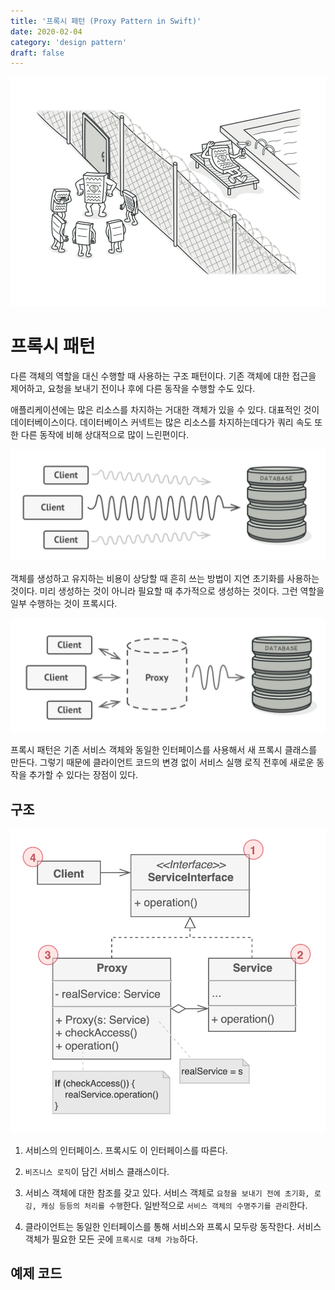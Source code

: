 ```yaml
---
title: '프록시 패턴 (Proxy Pattern in Swift)'
date: 2020-02-04
category: 'design pattern'
draft: false
---
```


![](./images/proxy-pattern-1.png)

# 프록시 패턴

다른 객체의 역할을 대신 수행할 때 사용하는 구조 패턴이다. 기존 객체에 대한 접근을 제어하고, 요청을 보내기 전이나 후에 다른 동작을 수행할 수도 있다.

애플리케이션에는 많은 리소스를 차지하는 거대한 객체가 있을 수 있다. 대표적인 것이 데이터베이스이다. 데이터베이스 커넥트는 많은 리소스를 차지하는데다가 쿼리 속도 또한 다른 동작에 비해 상대적으로 많이 느린편이다.

![](./images/proxy-pattern-2.png)

객체를 생성하고 유지하는 비용이 상당할 때 흔히 쓰는 방법이 지연 초기화를 사용하는 것이다. 미리 생성하는 것이 아니라 필요할 때 추가적으로 생성하는 것이다. 그런 역할을 일부 수행하는 것이 프록시다.

![](./images/proxy-pattern-3.png)

프록시 패턴은 기존 서비스 객체와 동일한 인터페이스를 사용해서 새 프록시 클래스를 만든다. 그렇기 때문에 클라이언트 코드의 변경 없이 서비스 실행 로직 전후에 새로운 동작을 추가할 수 있다는 장점이 있다.

## 구조

![](./images/proxy-pattern-4.png)

1. 서비스의 인터페이스. 프록시도 이 인터페이스를 따른다.

2. `비즈니스 로직`이 담긴 서비스 클래스이다.

3. 서비스 객체에 대한 참조를 갖고 있다. 서비스 객체로 `요청을 보내기 전에 초기화, 로깅, 캐싱 등등의 처리를 수행`한다. 일반적으로 `서비스 객체의 수명주기를 관리`한다.

4. 클라이언트는 동일한 인터페이스를 통해 서비스와 프록시 모두랑 동작한다. 서비스 객체가 필요한 모든 곳에 `프록시로 대체 가능`하다.

## 예제 코드